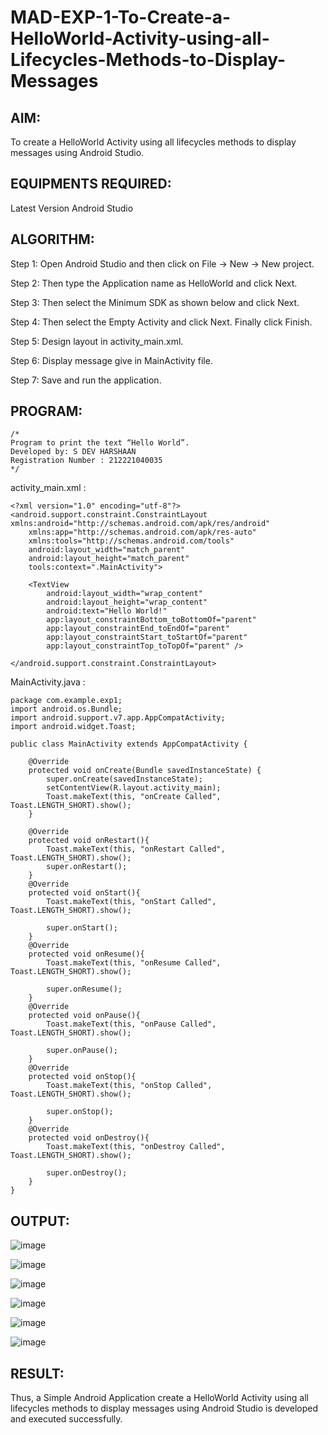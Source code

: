 # MAD-EXP-1-To-Create-a-HelloWorld-Activity-using-all-Lifecycles-Methods-to-Display-Messages

## AIM:

To create a HelloWorld Activity using all lifecycles methods to display messages using Android Studio.

## EQUIPMENTS REQUIRED:

Latest Version Android Studio

## ALGORITHM:

Step 1: Open Android Studio and then click on File -> New -> New project.

Step 2: Then type the Application name as HelloWorld and click Next. 

Step 3: Then select the Minimum SDK as shown below and click Next.

Step 4: Then select the Empty Activity and click Next. Finally click Finish.

Step 5: Design layout in activity_main.xml.

Step 6: Display message give in MainActivity file.

Step 7: Save and run the application.

## PROGRAM:
```
/*
Program to print the text “Hello World”.
Developed by: S DEV HARSHAAN
Registration Number : 212221040035
*/
```
activity_main.xml :
```
<?xml version="1.0" encoding="utf-8"?>
<android.support.constraint.ConstraintLayout xmlns:android="http://schemas.android.com/apk/res/android"
    xmlns:app="http://schemas.android.com/apk/res-auto"
    xmlns:tools="http://schemas.android.com/tools"
    android:layout_width="match_parent"
    android:layout_height="match_parent"
    tools:context=".MainActivity">

    <TextView
        android:layout_width="wrap_content"
        android:layout_height="wrap_content"
        android:text="Hello World!"
        app:layout_constraintBottom_toBottomOf="parent"
        app:layout_constraintEnd_toEndOf="parent"
        app:layout_constraintStart_toStartOf="parent"
        app:layout_constraintTop_toTopOf="parent" />

</android.support.constraint.ConstraintLayout>
```
MainActivity.java :
```
package com.example.exp1;
import android.os.Bundle;
import android.support.v7.app.AppCompatActivity;
import android.widget.Toast;

public class MainActivity extends AppCompatActivity {

    @Override
    protected void onCreate(Bundle savedInstanceState) {
        super.onCreate(savedInstanceState);
        setContentView(R.layout.activity_main);
        Toast.makeText(this, "onCreate Called", Toast.LENGTH_SHORT).show();
    }

    @Override
    protected void onRestart(){
        Toast.makeText(this, "onRestart Called", Toast.LENGTH_SHORT).show();
        super.onRestart();
    }
    @Override
    protected void onStart(){
        Toast.makeText(this, "onStart Called", Toast.LENGTH_SHORT).show();

        super.onStart();
    }
    @Override
    protected void onResume(){
        Toast.makeText(this, "onResume Called", Toast.LENGTH_SHORT).show();

        super.onResume();
    }
    @Override
    protected void onPause(){
        Toast.makeText(this, "onPause Called", Toast.LENGTH_SHORT).show();

        super.onPause();
    }
    @Override
    protected void onStop(){
        Toast.makeText(this, "onStop Called", Toast.LENGTH_SHORT).show();

        super.onStop();
    }
    @Override
    protected void onDestroy(){
        Toast.makeText(this, "onDestroy Called", Toast.LENGTH_SHORT).show();

        super.onDestroy();
    }
}
```
## OUTPUT:

![image](https://github.com/Siddarthan999/MAD-EXP-1-To-Create-a-HelloWorld-Activity-using-all-Lifecycles-Methods-to-Display-Messages/assets/91734840/9a1f954e-a9c8-4cbf-bf73-6edbb97df378)

![image](https://github.com/Siddarthan999/MAD-EXP-1-To-Create-a-HelloWorld-Activity-using-all-Lifecycles-Methods-to-Display-Messages/assets/91734840/a2ef3eb2-8b95-4377-be72-e80599e17685)

![image](https://github.com/Siddarthan999/MAD-EXP-1-To-Create-a-HelloWorld-Activity-using-all-Lifecycles-Methods-to-Display-Messages/assets/91734840/abe0f11a-98de-4e73-8fa9-67074ed1aa8e)

![image](https://github.com/Siddarthan999/MAD-EXP-1-To-Create-a-HelloWorld-Activity-using-all-Lifecycles-Methods-to-Display-Messages/assets/91734840/dabf2256-c354-4173-839e-25a6f448f5b2)

![image](https://github.com/Siddarthan999/MAD-EXP-1-To-Create-a-HelloWorld-Activity-using-all-Lifecycles-Methods-to-Display-Messages/assets/91734840/9d96a188-d996-40e2-b21d-7dfd5ffc26cd)

![image](https://github.com/Siddarthan999/MAD-EXP-1-To-Create-a-HelloWorld-Activity-using-all-Lifecycles-Methods-to-Display-Messages/assets/91734840/6f3771ca-4c08-485a-973c-bd0cc782ad32)

## RESULT:
Thus, a Simple Android Application create a HelloWorld Activity using all lifecycles methods to display messages using Android Studio is developed and executed successfully.

